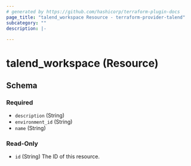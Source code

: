 ```yaml
---
# generated by https://github.com/hashicorp/terraform-plugin-docs
page_title: "talend_workspace Resource - terraform-provider-talend"
subcategory: ""
description: |-
  
---
```


# talend_workspace (Resource)





<!-- schema generated by tfplugindocs -->
## Schema

### Required

- `description` (String)
- `environment_id` (String)
- `name` (String)

### Read-Only

- `id` (String) The ID of this resource.


